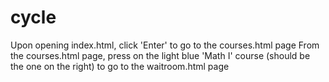 # cycle
Upon opening index.html, click 'Enter' to go to the courses.html page
From the courses.html page, press on the light blue 'Math I' course (should be the one on the right) to go to the waitroom.html page
